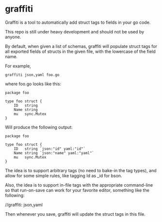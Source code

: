 graffiti
========

Graffiti is a tool to automatically add struct tags to fields in your go code.

This repo is still under heavy development and should not be used by anyone.

By default, when given a list of schemas, graffiti will populate struct tags for
all exported fields of structs in the given file, with the lowercase of the
field name.


For example, 

`graffiti json,yaml foo.go`

where foo.go looks like this:

```
package foo

type foo struct {
	ID   string
	Name string
	mu   sync.Mutex
}
```

Will produce the following output:

```
package foo

type foo struct {
	ID   string `json:"id" yaml:"id"`
	Name string `json:"name" yaml:"yaml"`
	mu   sync.Mutex
}
```

The idea is to support arbitrary tags (no need to bake-in the tag types), and
allow for some simple rules, like tagging Id as _id for bson.

Also, the idea is to support in-file tags with the appropriate command-line so
that run-on-save can work for your favorite editor, something like the following:

//graffiti: json,yaml

Then whenever you save, graffiti will update the struct tags in this file.




